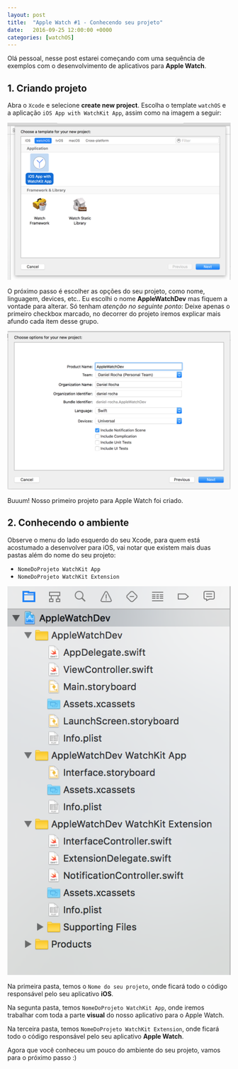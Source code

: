 ```yaml
---
layout: post
title:  "Apple Watch #1 - Conhecendo seu projeto"
date:   2016-09-25 12:00:00 +0000
categories: [watchOS]
---
```


Olá pessoal, nesse post estarei começando com uma sequência de exemplos com o desenvolvimento de aplicativos para **Apple Watch**.

## 1. Criando projeto

Abra o `Xcode` e selecione **create new project**. Escolha o template `watchOS` e a aplicação `iOS App with WatchKit App`, assim como na imagem a seguir:

![](/static/img/posts/watchOS/watchOS_template.png)

O próximo passo é escolher as opções do seu projeto, como nome, linguagem, devices, etc..
Eu escolhi o nome **AppleWatchDev** mas fiquem a vontade para alterar. Só tenham *atenção no seguinte ponto*: Deixe apenas o primeiro checkbox marcado, no decorrer do projeto iremos explicar mais afundo cada item desse grupo.

![](/static/img/posts/watchOS/watchOS_project_name.png)

Buuum! Nosso primeiro projeto para Apple Watch foi criado.

## 2. Conhecendo o ambiente

Observe o menu do lado esquerdo do seu Xcode, para quem está acostumado a desenvolver para iOS, vai notar que existem mais duas pastas além do nome do seu projeto:

* `NomeDoProjeto WatchKit App`
* `NomeDoProjeto WatchKit Extension`

![](/static/img/posts/watchOS/left_menu.png)

Na primeira pasta, temos o `Nome do seu projeto`, onde ficará todo o código responsável pelo seu aplicativo **iOS**.

Na segunta pasta, temos `NomeDoProjeto WatchKit App`, onde iremos trabalhar com toda a parte **visual** do nosso aplicativo para o Apple Watch.

Na terceira pasta, temos `NomeDoProjeto WatchKit Extension`, onde ficará todo o código responsável pelo seu aplicativo **Apple Watch**.

Agora que você conheceu um pouco do ambiente do seu projeto, vamos para o próximo passo :)
